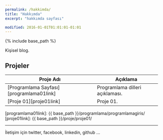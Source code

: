 ```yaml
---
permalink: /hakkimda/
title: "Hakkımda"
excerpt: "hakkımda sayfası"

modified: 2016-01-01T01:01:01-01:01
---
```


{% include base_path %}

Kişisel blog.


## Projeler

| Proje Adı                                        | Açıklama                                           |
| ------------------------------------------- | ----------------------------------------------------- |
| [Programlama Sayfası][programlama01link] | Programlama dilleri açıklaması. |
| [Proje 01][proje01link] | Proje 01. |

[programlama01link]: {{ base_path }}/programlama/programlamagiris/
[proje01link]: {{ base_path }}/proje/proje01/


---

İletişim için twitter, facebook, linkedin, github ...